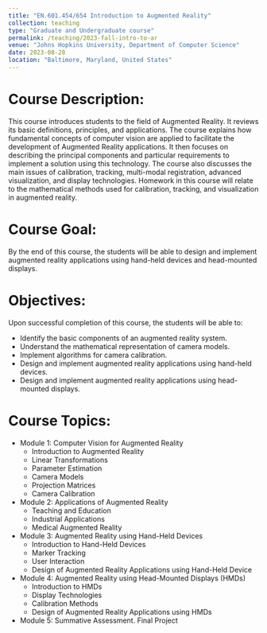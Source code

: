```yaml
---
title: "EN.601.454/654 Introduction to Augmented Reality"
collection: teaching
type: "Graduate and Undergraduate course"
permalink: /teaching/2023-fall-intro-to-ar
venue: "Johns Hopkins University, Department of Computer Science"
date: 2023-08-28
location: "Baltimore, Maryland, United States"
---
```


Course Description:
======
This course introduces students to the field of Augmented Reality. It reviews its basic definitions, principles, and applications. The course explains how fundamental concepts of computer vision are applied to facilitate the development of Augmented Reality applications. It then focuses on describing the principal components and particular requirements to implement a solution using this technology. The course also discusses the main issues of calibration, tracking, multi-modal registration, advanced visualization, and display technologies. Homework in this course will relate to the mathematical methods used for calibration, tracking, and visualization in augmented reality.

Course Goal:
======
By the end of this course, the students will be able to design and implement augmented reality applications using hand-held devices and head-mounted displays.

Objectives:
======
Upon successful completion of this course, the students will be able to:
* Identify the basic components of an augmented reality system.
* Understand the mathematical representation of camera models.
* Implement algorithms for camera calibration.
* Design and implement augmented reality applications using hand-held devices.
* Design and implement augmented reality applications using head-mounted displays.

Course Topics:
======
* Module 1: Computer Vision for Augmented Reality
  * Introduction to Augmented Reality
  * Linear Transformations
  * Parameter Estimation
  * Camera Models
  * Projection Matrices
  * Camera Calibration
* Module 2: Applications of Augmented Reality
  * Teaching and Education
  * Industrial Applications
  * Medical Augmented Reality
* Module 3: Augmented Reality using Hand-Held Devices
  * Introduction to Hand-Held Devices
  * Marker Tracking
  * User Interaction
  * Design of Augmented Reality Applications using Hand-Held Device
* Module 4: Augmented Reality using Head-Mounted Displays (HMDs)
  * Introduction to HMDs
  * Display Technologies
  * Calibration Methods
  * Design of Augmented Reality Applications using HMDs
* Module 5: Summative Assessment. Final Project
